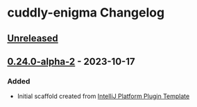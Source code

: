 <!-- Keep a Changelog guide -> https://keepachangelog.com -->

# cuddly-enigma Changelog

## [Unreleased]

## [0.24.0-alpha-2] - 2023-10-17

### Added

- Initial scaffold created from [IntelliJ Platform Plugin Template](https://github.com/JetBrains/intellij-platform-plugin-template)

[Unreleased]: https://github.com/fbricon/cuddly-enigma/compare/v0.24.0-alpha-2...HEAD
[0.24.0-alpha-2]: https://github.com/fbricon/cuddly-enigma/commits/v0.24.0-alpha-2
